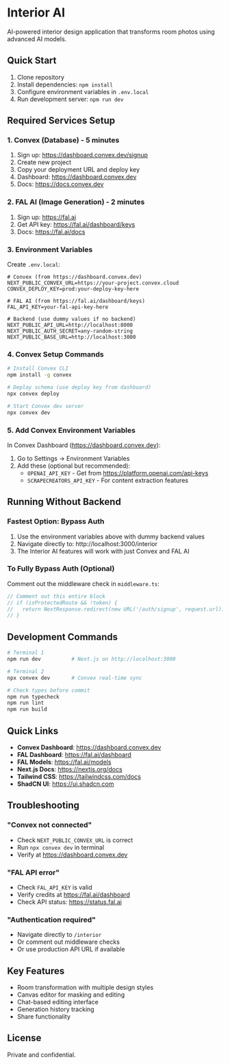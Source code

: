 # Interior AI

AI-powered interior design application that transforms room photos using advanced AI models.

## Quick Start

1. Clone repository
2. Install dependencies: `npm install`
3. Configure environment variables in `.env.local`
4. Run development server: `npm run dev`

## Required Services Setup

### 1. Convex (Database) - 5 minutes
1. Sign up: https://dashboard.convex.dev/signup
2. Create new project
3. Copy your deployment URL and deploy key
4. Dashboard: https://dashboard.convex.dev
5. Docs: https://docs.convex.dev

### 2. FAL AI (Image Generation) - 2 minutes
1. Sign up: https://fal.ai
2. Get API key: https://fal.ai/dashboard/keys
3. Docs: https://fal.ai/docs

### 3. Environment Variables
Create `.env.local`:
```env
# Convex (from https://dashboard.convex.dev)
NEXT_PUBLIC_CONVEX_URL=https://your-project.convex.cloud
CONVEX_DEPLOY_KEY=prod:your-deploy-key-here

# FAL AI (from https://fal.ai/dashboard/keys)
FAL_API_KEY=your-fal-api-key-here

# Backend (use dummy values if no backend)
NEXT_PUBLIC_API_URL=http://localhost:8000
NEXT_PUBLIC_AUTH_SECRET=any-random-string
NEXT_PUBLIC_BASE_URL=http://localhost:3000
```

### 4. Convex Setup Commands
```bash
# Install Convex CLI
npm install -g convex

# Deploy schema (use deploy key from dashboard)
npx convex deploy

# Start Convex dev server
npx convex dev
```

### 5. Add Convex Environment Variables
In Convex Dashboard (https://dashboard.convex.dev):
1. Go to Settings → Environment Variables
2. Add these (optional but recommended):
   - `OPENAI_API_KEY` - Get from https://platform.openai.com/api-keys
   - `SCRAPECREATORS_API_KEY` - For content extraction features

## Running Without Backend

### Fastest Option: Bypass Auth
1. Use the environment variables above with dummy backend values
2. Navigate directly to: http://localhost:3000/interior
3. The Interior AI features will work with just Convex and FAL AI

### To Fully Bypass Auth (Optional)
Comment out the middleware check in `middleware.ts`:
```typescript
// Comment out this entire block
// if (isProtectedRoute && !token) {
//   return NextResponse.redirect(new URL('/auth/signup', request.url))
// }
```

## Development Commands

```bash
# Terminal 1
npm run dev          # Next.js on http://localhost:3000

# Terminal 2  
npx convex dev       # Convex real-time sync

# Check types before commit
npm run typecheck
npm run lint
npm run build
```

## Quick Links

- **Convex Dashboard**: https://dashboard.convex.dev
- **FAL Dashboard**: https://fal.ai/dashboard
- **FAL Models**: https://fal.ai/models
- **Next.js Docs**: https://nextjs.org/docs
- **Tailwind CSS**: https://tailwindcss.com/docs
- **ShadCN UI**: https://ui.shadcn.com

## Troubleshooting

### "Convex not connected"
- Check `NEXT_PUBLIC_CONVEX_URL` is correct
- Run `npx convex dev` in terminal
- Verify at https://dashboard.convex.dev

### "FAL API error"
- Check `FAL_API_KEY` is valid
- Verify credits at https://fal.ai/dashboard
- Check API status: https://status.fal.ai

### "Authentication required"
- Navigate directly to `/interior`
- Or comment out middleware checks
- Or use production API URL if available

## Key Features

- Room transformation with multiple design styles
- Canvas editor for masking and editing
- Chat-based editing interface
- Generation history tracking
- Share functionality

## License

Private and confidential.